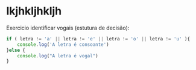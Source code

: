 # lkjhkljhkljh


Exercicio identificar vogais (estutura de decisão): 
```js
if ( letra != 'a' || letra != 'e' || letra != 'o' || letra != 'u' ){
    console.log('A letra é consoante') 
}else {
    console.log("A letra é vogal")
}
```
